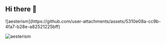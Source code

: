 ## Hi there 👋

<!--
**PATHAKSUJAL/PATHAKSUJAL** is a ✨ _special_ ✨ repository because its `README.md` (this file) appears on your GitHub profile.

Here are some ideas to get you started:

- 🔭 I’m currently working on ...
- 🌱 I’m currently learning ...
- 👯 I’m looking to collaborate on ...
- 🤔 I’m looking for help with ...
- 💬 Ask me about ...
- 📫 How to reach me: ...
- 😄 Pronouns: ...
- ⚡ Fun fact: ...
-->![aesterism](https://github.com/user-attachments/assets/5310e08a-cc9b-4fa7-b28e-a82521225bff)
![aesterism](https://github.com/user-attachments/assets/0848aa03-6854-4fcb-975e-73dacc166f28)

